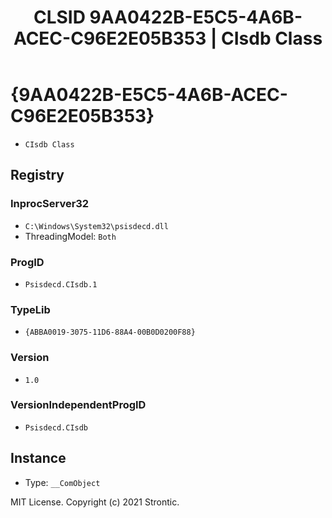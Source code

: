 ﻿---
title: "CLSID 9AA0422B-E5C5-4A6B-ACEC-C96E2E05B353 | CIsdb Class"
excerpt: What is COM-Object CLSID 9AA0422B-E5C5-4A6B-ACEC-C96E2E05B353?
---

# {9AA0422B-E5C5-4A6B-ACEC-C96E2E05B353}

* `CIsdb Class`

## Registry


### InprocServer32

* `C:\Windows\System32\psisdecd.dll`
* ThreadingModel: `Both`

### ProgID

* `Psisdecd.CIsdb.1`

### TypeLib

* `{ABBA0019-3075-11D6-88A4-00B0D0200F88}`

### Version

* `1.0`

### VersionIndependentProgID

* `Psisdecd.CIsdb`

## Instance

* Type: `__ComObject`

MIT License. Copyright (c) 2021 Strontic.


